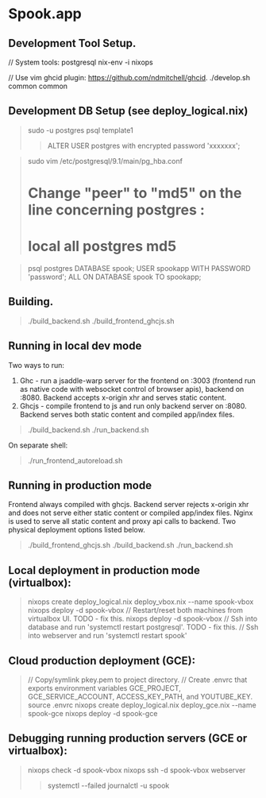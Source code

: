 Spook.app
==========

## Development Tool Setup.
// System tools:
postgresql
nix-env -i nixops

// Use vim ghcid plugin: https://github.com/ndmitchell/ghcid.
./develop.sh common common

## Development DB Setup (see deploy\_logical.nix)
> sudo -u postgres psql template1
> > ALTER USER postgres with encrypted password 'xxxxxxx';

> sudo vim /etc/postgresql/9.1/main/pg\_hba.conf
> # Change "peer" to "md5" on the line concerning postgres :
> # local      all     postgres     md5

> psql postgres
> DATABASE spook;
> USER spookapp WITH PASSWORD 'password';
> ALL ON DATABASE spook TO spookapp;

## Building.
> ./build\_backend.sh
> ./build\_frontend\_ghcjs.sh

## Running in local dev mode
Two ways to run:
1. Ghc - run a jsaddle-warp server for the frontend on :3003 (frontend run as native code with websocket control of browser apis), backend on :8080. Backend accepts x-origin xhr and serves static content.
2. Ghcjs - compile frontend to js and run only backend server on :8080. Backend serves both static content and compiled app/index files.

> ./build\_backend.sh
> ./run\_backend.sh

On separate shell:
> ./run\_frontend\_autoreload.sh

## Running in production mode
Frontend always compiled with ghcjs. Backend server rejects x-origin xhr and does not serve either static content or compiled app/index files.
Nginx is used to serve all static content and proxy api calls to backend.
Two physical deployment options listed below.

> ./build\_frontend\_ghcjs.sh
> ./build\_backend.sh
> ./run\_backend.sh

## Local deployment in production mode (virtualbox):
> nixops create deploy\_logical.nix deploy\_vbox.nix --name spook-vbox
> nixops deploy -d spook-vbox
> // Restart/reset both machines from virtualbox UI. TODO - fix this.
> nixops deploy -d spook-vbox
> // Ssh into database and run 'systemctl restart postgresql'. TODO - fix this.
> // Ssh into webserver and run 'systemctl restart spook'

## Cloud production deployment (GCE):
> // Copy/symlink pkey.pem to project directory.
> // Create .envrc that exports environment variables GCE\_PROJECT, GCE\_SERVICE\_ACCOUNT, ACCESS\_KEY\_PATH, and YOUTUBE\_KEY.
> source .envrc
> nixops create deploy\_logical.nix deploy\_gce.nix --name spook-gce
> nixops deploy -d spook-gce

## Debugging running production servers (GCE or virtualbox):
> nixops check -d spook-vbox
> nixops ssh -d spook-vbox webserver
> > systemctl --failed
> > journalctl -u spook

